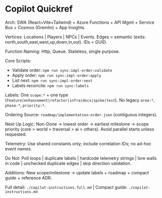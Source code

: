 # Copilot Quickref

Arch: SWA (React+Vite+Tailwind) + Azure Functions + API Mgmt + Service Bus + Cosmos (Gremlin) + App Insights.

Vertices: Locations | Players | NPCs | Events. Edges = semantic (exits: north,south,east,west,up,down,in,out). IDs = GUID.

Function Naming: Http<VerbNoun>, Queue<ProcessThing>. Stateless, single purpose.

Core Scripts:

- Validate order: `npm run sync:impl-order:validate`
- Apply order: `npm run sync:impl-order:apply`
- List next: `npm run sync:impl-order:next`
- Labels reconcile: `npm run sync:labels`

Labels: One `scope:*` + one type (`feature|enhancement|refactor|infra|docs|spike|test`). No legacy `area:*`, `phase-*`, `priority:*`.

Ordering Source: `roadmap/implementation-order.json` (contiguous integers).

Next Up Logic: Non-Done → lowest order → earliest milestone → scope priority (core > world > traversal > ai > others). Avoid parallel starts unless requested.

Telemetry: Use shared constants only; include correlation IDs; no ad-hoc event names.

Do Not: Poll loops | duplicate labels | hardcode telemetry strings | lore walls in code | unchecked duplicate edges | skip direction validation.

Additions: New scope/milestone → update labels + roadmap + compact guide + reference ADR.

Full detail: `./copilot-instructions.full.md` | Compact guide: `./copilot-instructions.md`
